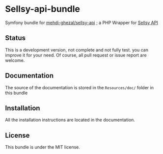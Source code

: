Sellsy-api-bundle
=================

Symfony bundle for [mehdi-ghezal/sellsy-api](https://github.com/mehdi-ghezal/sellsy-api) ; a PHP Wrapper for [Sellsy API](https://www.sellsy.fr/)

Status
------

This is a development version, not complete and not fully test. you can improve it for your need.
Of course, all pull request or issue report are welcome.

Documentation
-------------

The source of the documentation is stored in the `Resources/doc/` folder in this bundle

Installation
------------

All the installation instructions are located in the documentation.

License
-------

This bundle is under the MIT license. 

